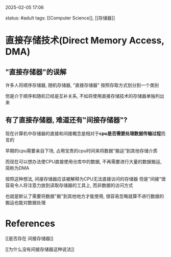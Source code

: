 2025-02-05    17:06

status: #adult 
tags: [[Computer Science]], [[存储器]]


# 直接存储技术(Direct Memory Access, DMA)

## "直接存储器"的误解

许多人将顺序存储器, 随机存储器, "直接存储器" 按照存取方式划分到一个类别

但是介于顺序和随机已经是互补关系, 不如将使用直接存储技术的存储器单独列出来

## 有了直接存储器, 难道还有"间接存储器"?

现在计算机中存储器的直接和间接概念是相对于**cpu是否需要处理数据传输过程**而言的

早期的cpu需要亲自下场, 占用宝贵的cpu时间来将数据"搬运"到其他存储介质

而现在可以想办法使CPU直接使用仓库中的数据, 不再需要进行大量的数据搬运, 简称为DMA

按照这种想法, 间接存储器应该被解释为CPU无法直接访问的存储器
但是"间接"很容易令人将注意力放到读取存储器的工具上, 而非数据的访问方式

也就是默认了需要将数据"搬"到其他地方才能使用, 很容易忽略就算不进行数据的搬运也能对数据处理




# References

[[是否存在 间接存储器]]

[[为什么没有间接存储器这种说法]]